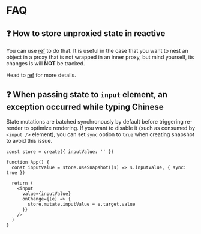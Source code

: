 # FAQ

## ❓ How to store unproxied state in reactive

You can use [ref](/reference/root-api#ref) to do that. It is useful in the case that you want to nest an object in a proxy that is not wrapped in an inner proxy, but mind yourself, its changes is will **NOT** be tracked.

Head to [ref](/reference/root-api#ref) for more details.

## ❓ When passing state to `input` element, an exception occurred while typing Chinese

State mutations are batched synchronously by default before triggering re-render to optimize rendering. If you want to disable it (such as consumed by `<input />` element), you can set `sync` option to `true` when creating snapshot to avoid this issue.

```tsx {4}
const store = create({ inputValue: '' })

function App() {
  const inputValue = store.useSnapshot((s) => s.inputValue, { sync: true })

  return (
    <input
      value={inputValue}
      onChange={(e) => {
        store.mutate.inputValue = e.target.value
      }}
    />
  )
}
```
